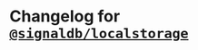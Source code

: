 # Changelog for [`@signaldb/localstorage`](https://www.npmjs.com/package/@signaldb/localstorage)

<!--@include: ../../../packages/persistence-adapters/localstorage/CHANGELOG.md{10,}-->
